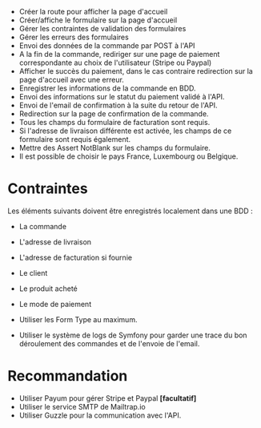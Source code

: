 + Créer la route pour afficher la page d'accueil
+ Créer/affiche le formulaire sur la page d'accueil
+ Gérer les contraintes de validation des formulaires
+ Gérer les erreurs des formulaires
+ Envoi des données de la commande par POST à l'API
+ A la fin de la commande, rediriger sur une page de paiement correspondante au choix de l'utilisateur (Stripe ou Paypal)
+ Afficher le succès du paiement, dans le cas contraire redirection sur la page d'accueil avec une erreur.
+ Enregistrer les informations de la commande en BDD.
+ Envoi des informations sur le statut du paiement validé à l'API.
+ Envoi de l'email de confirmation à la suite du retour de l'API.
+ Redirection sur la page de confirmation de la commande.
+ Tous les champs du formulaire de facturation sont requis.
+ Si l'adresse de livraison différente est activée, les champs de ce formulaire sont requis également.
+ Mettre des Assert NotBlank sur les champs du formulaire.
+ Il est possible de choisir le pays France, Luxembourg ou Belgique.

# Contraintes

Les éléments suivants doivent être enregistrés localement dans une BDD :
+ La commande
+ L'adresse de livraison
+ L'adresse de facturation si fournie
+ Le client
+ Le produit acheté
+ Le mode de paiement

+ Utiliser les Form Type au maximum.
+ Utiliser le système de logs de Symfony pour garder une trace du bon déroulement des commandes et de l'envoie de l'email.


# Recommandation

+ Utiliser Payum pour gérer Stripe et Paypal **[facultatif]**
+ Utiliser le service SMTP de Mailtrap.io
+ Utiliser Guzzle pour la communication avec l'API.
